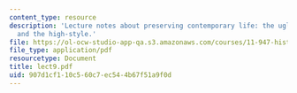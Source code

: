 ```yaml
---
content_type: resource
description: 'Lecture notes about preserving contemporary life: the ugly and ordinary
  and the high-style.'
file: https://ol-ocw-studio-app-qa.s3.amazonaws.com/courses/11-947-history-and-theory-of-historic-preservation-spring-2007/907d1cf110c560c7ec544b67f51a9f0d_lect9.pdf
file_type: application/pdf
resourcetype: Document
title: lect9.pdf
uid: 907d1cf1-10c5-60c7-ec54-4b67f51a9f0d
---
```

